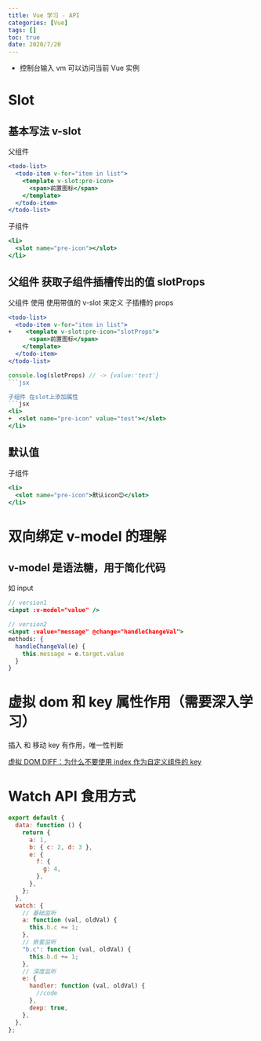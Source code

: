 ```yaml
---
title: Vue 学习 - API
categories: [Vue]
tags: []
toc: true
date: 2020/7/20
---
```


- 控制台输入 vm 可以访问当前 Vue 实例

# Slot

## 基本写法 v-slot

父组件

```jsx
<todo-list>
  <todo-item v-for="item in list">
    <template v-slot:pre-icon>
      <span>前置图标</span>
    </template>
  </todo-item>
</todo-list>
```

子组件

```jsx
<li>
  <slot name="pre-icon"></slot>
</li>
```

## 父组件 获取子组件插槽传出的值 slotProps

父组件 使用 使用带值的 v-slot 来定义 子插槽的 props

````jsx
<todo-list>
  <todo-item v-for="item in list">
+    <template v-slot:pre-icon="slotProps">
      <span>前置图标</span>
    </template>
  </todo-item>
</todo-list>

console.log(slotProps) // -> {value:'test'}
```jsx

子组件 在slot上添加属性
```jsx
<li>
+  <slot name="pre-icon" value="test"></slot>
</li>
````

## 默认值

子组件

```jsx
<li>
  <slot name="pre-icon">默认icon😊</slot>
</li>
```

# 双向绑定 v-model 的理解

## v-model 是语法糖，用于简化代码

如 input

```jsx
// version1
<input :v-model="value" />

// version2
<input :value="message" @change="handleChangeVal">
methods: {
  handleChangeVal(e) {
    this.message = e.target.value
  }
}
```

# 虚拟 dom 和 key 属性作用（需要深入学习）

插入 和 移动 key 有作用，唯一性判断

[虚拟 DOM DIFF：为什么不要使用 index 作为自定义组件的 key](https://juejin.im/post/5e8694b75188257372503722)

# Watch API 食用方式

```js
export default {
  data: function () {
    return {
      a: 1,
      b: { c: 2, d: 3 },
      e: {
        f: {
          g: 4,
        },
      },
    };
  },
  watch: {
    // 基础监听
    a: function (val, oldVal) {
      this.b.c += 1;
    },
    // 嵌套监听
    "b.c": function (val, oldVal) {
      this.b.d += 1;
    },
    // 深度监听
    e: {
      handler: function (val, oldVal) {
        //code
      },
      deep: true,
    },
  },
};
```
